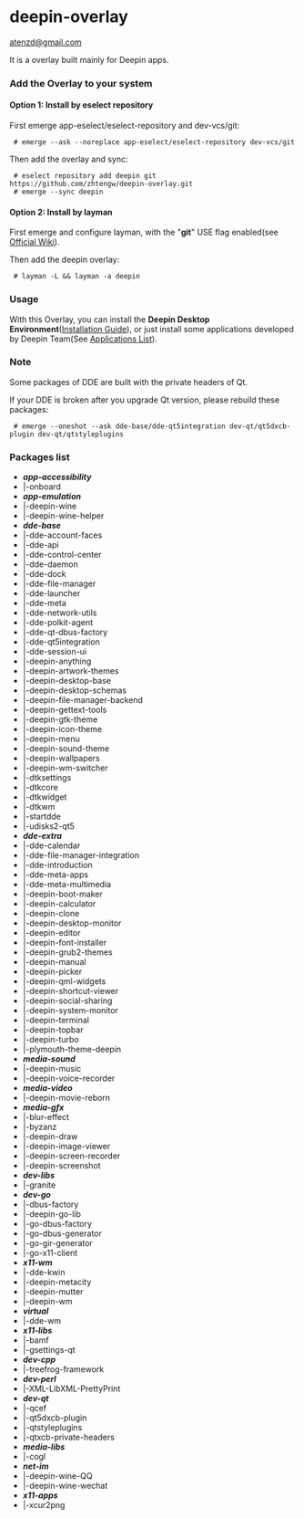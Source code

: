 # deepin-overlay

<atenzd@gmail.com>

It is a overlay built mainly for Deepin apps.
### Add the Overlay to your system
#### Option 1: Install by eselect repository
First emerge app-eselect/eselect-repository and dev-vcs/git:

     # emerge --ask --noreplace app-eselect/eselect-repository dev-vcs/git
     
Then add the overlay and sync:

     # eselect repository add deepin git https://github.com/zhtengw/deepin-overlay.git
     # emerge --sync deepin

#### Option 2: Install by layman
First emerge and configure layman, with the "**git**" USE flag enabled(see [Official Wiki](https://wiki.gentoo.org/wiki/Layman)).

Then add the deepin overlay:

     # layman -L && layman -a deepin

### Usage
With this Overlay, you can install the **Deepin Desktop Environment**([Installation Guide](https://github.com/zhtengw/deepin-overlay/wiki/Installing-Deepin-Desktop-Environment)), or just install some applications developed by Deepin Team(See [Applications List](https://github.com/zhtengw/deepin-overlay/wiki/Applications-From-Deepin-Team)).

### Note
Some packages of DDE are built with the private headers of Qt.

If your DDE is broken after you upgrade Qt version, please rebuild these packages:

     # emerge --oneshot --ask dde-base/dde-qt5integration dev-qt/qt5dxcb-plugin dev-qt/qtstyleplugins


### Packages list

* ***app-accessibility***
* |-onboard
* ***app-emulation***
* |-deepin-wine
* |-deepin-wine-helper
* ***dde-base***
* |-dde-account-faces
* |-dde-api
* |-dde-control-center
* |-dde-daemon
* |-dde-dock
* |-dde-file-manager
* |-dde-launcher
* |-dde-meta
* |-dde-network-utils
* |-dde-polkit-agent
* |-dde-qt-dbus-factory
* |-dde-qt5integration
* |-dde-session-ui
* |-deepin-anything
* |-deepin-artwork-themes
* |-deepin-desktop-base
* |-deepin-desktop-schemas
* |-deepin-file-manager-backend
* |-deepin-gettext-tools
* |-deepin-gtk-theme
* |-deepin-icon-theme
* |-deepin-menu
* |-deepin-sound-theme
* |-deepin-wallpapers
* |-deepin-wm-switcher
* |-dtksettings
* |-dtkcore
* |-dtkwidget
* |-dtkwm
* |-startdde
* |-udisks2-qt5
* ***dde-extra***
* |-dde-calendar
* |-dde-file-manager-integration
* |-dde-introduction
* |-dde-meta-apps
* |-dde-meta-multimedia
* |-deepin-boot-maker
* |-deepin-calculator
* |-deepin-clone
* |-deepin-desktop-monitor
* |-deepin-editor
* |-deepin-font-installer
* |-deepin-grub2-themes
* |-deepin-manual
* |-deepin-picker
* |-deepin-qml-widgets
* |-deepin-shortcut-viewer
* |-deepin-social-sharing
* |-deepin-system-monitor
* |-deepin-terminal
* |-deepin-topbar
* |-deepin-turbo
* |-plymouth-theme-deepin
* ***media-sound***
* |-deepin-music
* |-deepin-voice-recorder
* ***media-video***
* |-deepin-movie-reborn
* ***media-gfx***
* |-blur-effect
* |-byzanz
* |-deepin-draw
* |-deepin-image-viewer
* |-deepin-screen-recorder
* |-deepin-screenshot
* ***dev-libs***
* |-granite
* ***dev-go***
* |-dbus-factory
* |-deepin-go-lib
* |-go-dbus-factory
* |-go-dbus-generator
* |-go-gir-generator
* |-go-x11-client
* ***x11-wm***
* |-dde-kwin
* |-deepin-metacity
* |-deepin-mutter
* |-deepin-wm
* ***virtual***
* |-dde-wm
* ***x11-libs***
* |-bamf
* |-gsettings-qt
* ***dev-cpp***
* |-treefrog-framework
* ***dev-perl***
* |-XML-LibXML-PrettyPrint
* ***dev-qt***
* |-qcef
* |-qt5dxcb-plugin
* |-qtstyleplugins
* |-qtxcb-private-headers
* ***media-libs***
* |-cogl
* ***net-im***
* |-deepin-wine-QQ
* |-deepin-wine-wechat
* ***x11-apps***
* |-xcur2png

